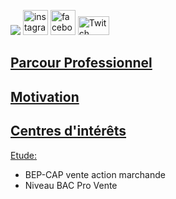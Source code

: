 <htlm>
    
  <head>
       <p><img src= "https://image-uniservice.linternaute.com/image/150/1389758640/11742809.jpg">          
          <a href="https://www.instagram.com/azekiell/">
<img width="40" height="40" src="https://png2.kisspng.com/sh/b8ff31f7ef359b1dec68c15d36d24758/L0KzQYi4UsE3N2g4TZGAYUO4RYWCVvE3OZY6TZCCNEW1SIKCVsE2OWQ5TKYAMEK5SIG7TwBvbz==/5a355496a61e55.7452819615134445026804.png" alt="instagram"></a>
          <a href="https://www.facebook.com/beauvallet.julien">
<img width="40" height="40" src="https://png2.kisspng.com/sh/e231742347c203d1df0b648f783d0d44/L0KzQYm3V8E2N6ZrgZH0aYP2gLBuTfxwb5Cye9H2cIX3dcO0ifNwdqQyftNsZXLyf7y0gBxqeF5miuY2c4TkfLr1TcVjPJNoSNg5Y3HmRIG3TsUzO2Y3TKI8MUW2QYeCUcI1QGk4SKc3cH7q/kisspng-logo-computer-icons-facebook-clip-art-stalin-5b4bc0f0cac400.5235240315316912488305.png" alt="facebook"></a>
          <a href="https://www.twitch.tv/djub0otv">
<img width="50" height="30"
src="https://icon-library.net//images/twitch-icon-png/twitch-icon-png-0.jpg" alt="Twitch"></a></p>
    
   <nav>
    <h2><a href=" https://djubo.github.io/Parcour-Professionnel/.">Parcour Professionnel</a></h2>
    <h2><a href="https://djubo.github.io/Motivation/">Motivation</a></h2>
    <h2><a href="https://djubo.github.io/Centres-d-interets/">Centres d'intérêts</a></h2>
    
   </nav>
     
    
  </head>
  
  
  <body>  
   <span style="text-decoration: underline;">Etude:</span>
       <ul>
         <li>BEP-CAP vente action marchande</li>
         <li>Niveau BAC Pro Vente</li>
       </ul>
  
   
  
   
  
   
 
    
    
    
   
    
    
    
    
    
    
    
    
    
    
    
  

</htlm>
